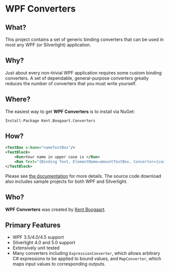 # WPF Converters

## What?

This project contains a set of generic binding converters that can be used in most any WPF (or Silverlight) application.

## Why?

Just about every non-trivial WPF application requires some custom binding converters. A set of dependable, general-purpose converters greatly reduces the number of converters that you must write yourself.

## Where?

The easiest way to get **WPF Converters** is to install via NuGet:

```
Install-Package Kent.Boogaart.Converters
```

## How?

```XML
<TextBox x:Name="nameTextBox"/>
<TextBlock>
    <Run>Your name in upper case is </Run>
    <Run Text="{Binding Text, ElementName=amountTextBox, Converter={con:CaseConverter Upper}}"/>
</TextBlock>
```

Please see [the documentation](Doc/overview.md) for more details. The source code download also includes sample projects for both WPF and Silverlight.

## Who?

**WPF Converters** was created by [Kent Boogaart](http://kent-boogaart.com).

## Primary Features

* WPF 3.5/4.0/4.5 support
* Silverlight 4.0 and 5.0 support
* Extensively unit tested
* Many converters including `ExpressionConverter`, which allows arbitrary C# expressions to be applied to bound values, and `MapConverter`, which maps input values to corresponding outputs.